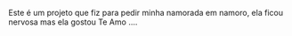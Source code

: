 Este é um projeto que fiz para pedir minha namorada em namoro, ela ficou nervosa mas ela gostou
Te Amo ....
